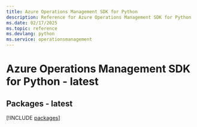 ```yaml
---
title: Azure Operations Management SDK for Python
description: Reference for Azure Operations Management SDK for Python
ms.date: 02/17/2025
ms.topic: reference
ms.devlang: python
ms.service: operationsmanagement
---
```

# Azure Operations Management SDK for Python - latest
## Packages - latest
[!INCLUDE [packages](operations-management-index.md)]